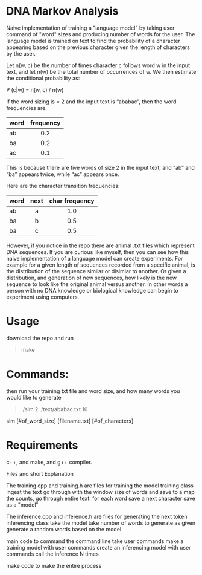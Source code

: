# DNA Markov Analysis

Naive implementation of training a "language model" by taking user command of "word" sizes and producing number of words for the user. The language model is trained on text to find the probability of a character appearing based on the previous character given the length of characters by the user.

Let n(w, c) be the number of times character c follows word w in the input text,
and let n(w) be the total number of occurrences of w. We then estimate the
conditional probability as:

P (c|w) = n(w, c) / n(w)

If the word sizing is = 2 and the input text is “ababac”, then the word frequencies are:

|word    |frequency|
| ------ |:-------:|
|ab      |0.2|
|ba      |0.2|
|ac      |0.1|

This is because there are five words of size 2 in the input text, and “ab” and
“ba” appears twice, while “ac” appears once.

Here are the character transition frequencies:

|word    |next    |char frequency|
| ------ |:-------:|:-------:|
|ab      |a       |1.0|
|ba      |b       |0.5|
|ba      |c       |0.5|

However, if you notice in the repo there are animal .txt files which represent DNA sequences. If you are curious like myself, then you can see how this naive implementation of a language model can create experiments. For example for a given length of sequences recorded from a specific animal, is the distribution of the sequence similar or disimlar to another. Or given a distribution, and generation of new sequences, how likely is the new sequence to look like the original animal versus another. In other words a person with no DNA knowledge or biological knowledge can begin to experiment using computers.

# Usage
download the repo and run
>make

# Commands: 
then run your training txt file and word size, and how many words you would like to generate
>./slm 2 ./text/ababac.txt 10

slm [#of_word_size] [filename.txt] [#of_characters]

# Requirements
c++, and make, and g++ compiler.

Files and short Explanation

The training.cpp and training.h are files for training the model
training class
    ingest the text
    go through with the window size of words and save to a map the counts, go through entire text.
    for each word save a next character
    save as a "model"

The inference.cpp and inference.h are files for generating the next token
inferencing class
    take the model
    take number of words to generate as given
    generate a random words based on the model


main code to command the command line
    take user commands
    make a training model with user commands
    create an inferencing model with user commands
    call the inference N times


make code to make the entire process